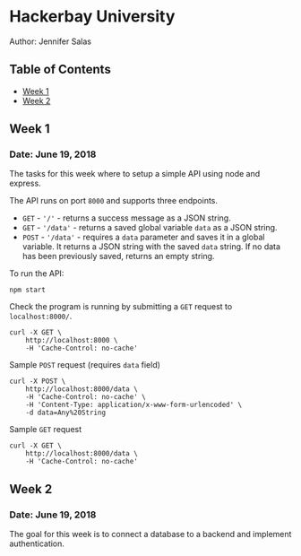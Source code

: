 # Hackerbay University

Author: Jennifer Salas

## Table of Contents

* [Week 1](##week-1)
* [Week 2](##week-2)

## Week 1
### Date: June 19, 2018

The tasks for this week where to setup a simple API using node and express.

The API runs on port `8000` and supports three  endpoints.

* `GET` - `'/'` - returns a success message as a JSON string.
* `GET` - `'/data'` - returns a saved global variable `data` as a JSON string.
* `POST` - `'/data'` - requires a `data` parameter and saves it in a global variable. It returns a JSON string with the saved `data` string. If no data has been previously saved, returns an empty string.

To run the API:

    npm start

Check the program is running by submitting a `GET` request to `localhost:8000/`. 

    curl -X GET \
        http://localhost:8000 \
        -H 'Cache-Control: no-cache'

Sample `POST` request (requires `data` field)

    curl -X POST \
        http://localhost:8000/data \
        -H 'Cache-Control: no-cache' \
        -H 'Content-Type: application/x-www-form-urlencoded' \
        -d data=Any%20String

Sample `GET` request

    curl -X GET \
        http://localhost:8000/data \
        -H 'Cache-Control: no-cache'

## Week 2
### Date: June 19, 2018

The goal for this week is to connect a database to a backend and implement authentication.

